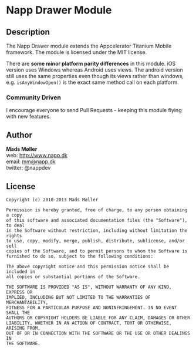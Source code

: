 # Napp Drawer Module

## Description

The Napp Drawer module extends the Appcelerator Titanium Mobile framework. 
The module is licensed under the MIT license.

There are **some minor platform parity differences** in this module. iOS version uses Windows whereas Android uses views. The android version still uses the same properties even though its views rather than windows, e.g. `isAnyWindowOpen()` is the exact same method call on each platform. 


### Community Driven

I encourage everyone to send Pull Requests - keeping this module flying with new features.


## Author

**Mads Møller**  
web: http://www.napp.dk  
email: mm@napp.dk  
twitter: @nappdev  


## License

    Copyright (c) 2010-2013 Mads Møller

    Permission is hereby granted, free of charge, to any person obtaining a copy
    of this software and associated documentation files (the "Software"), to deal
    in the Software without restriction, including without limitation the rights
    to use, copy, modify, merge, publish, distribute, sublicense, and/or sell
    copies of the Software, and to permit persons to whom the Software is
    furnished to do so, subject to the following conditions:

    The above copyright notice and this permission notice shall be included in
    all copies or substantial portions of the Software.

    THE SOFTWARE IS PROVIDED "AS IS", WITHOUT WARRANTY OF ANY KIND, EXPRESS OR
    IMPLIED, INCLUDING BUT NOT LIMITED TO THE WARRANTIES OF MERCHANTABILITY,
    FITNESS FOR A PARTICULAR PURPOSE AND NONINFRINGEMENT. IN NO EVENT SHALL THE
    AUTHORS OR COPYRIGHT HOLDERS BE LIABLE FOR ANY CLAIM, DAMAGES OR OTHER
    LIABILITY, WHETHER IN AN ACTION OF CONTRACT, TORT OR OTHERWISE, ARISING FROM,
    OUT OF OR IN CONNECTION WITH THE SOFTWARE OR THE USE OR OTHER DEALINGS IN
    THE SOFTWARE.
